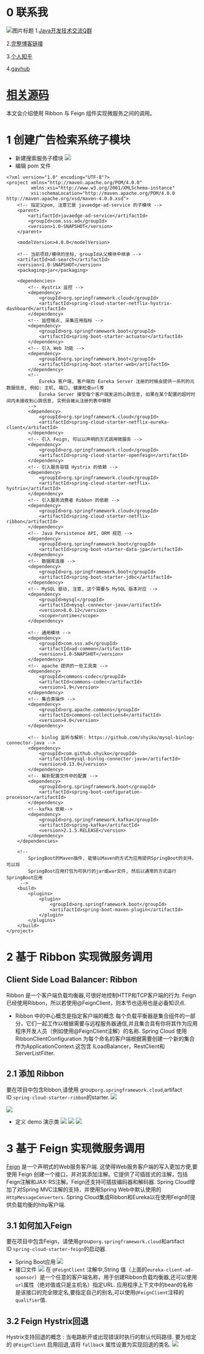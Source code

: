# 0 联系我
![](http://upload-images.jianshu.io/upload_images/4685968-6a8b28d2fd95e8b7?imageMogr2/auto-orient/strip%7CimageView2/2/w/1240 "图片标题") 
1.[Java开发技术交流Q群](https://jq.qq.com/?_wv=1027&k=5UB4P1T)

2.[完整博客链接](http://www.shishusheng.com)

3.[个人知乎](http://www.zhihu.com/people/shi-shu-sheng-)

4.[gayhub](https://github.com/Wasabi1234)

# [相关源码](https://github.com/Wasabi1234/JavaEdge-Ad-Spring-Cloud)

本文会介绍使用 Ribbon 与 Feign 组件实现微服务之间的调用。

# 1 创建广告检索系统子模块
- 新建搜索服务子模块
![](https://upload-images.jianshu.io/upload_images/4685968-40096bb89429cd02.png?imageMogr2/auto-orient/strip%7CimageView2/2/w/1240)
- 编辑 pom 文件
```
<?xml version="1.0" encoding="UTF-8"?>
<project xmlns="http://maven.apache.org/POM/4.0.0"
         xmlns:xsi="http://www.w3.org/2001/XMLSchema-instance"
         xsi:schemaLocation="http://maven.apache.org/POM/4.0.0 http://maven.apache.org/xsd/maven-4.0.0.xsd">
    <!-- 指定父pom, 注意它是 javaedge-ad-service 的子模块 -->
    <parent>
        <artifactId>javaedge-ad-service</artifactId>
        <groupId>com.sss.ad</groupId>
        <version>1.0-SNAPSHOT</version>
    </parent>

    <modelVersion>4.0.0</modelVersion>

    <!-- 当前项目/模块的坐标, groupId从父模块中继承 -->
    <artifactId>ad-search</artifactId>
    <version>1.0-SNAPSHOT</version>
    <packaging>jar</packaging>

    <dependencies>
        <!-- Hystrix 监控 -->
        <dependency>
            <groupId>org.springframework.cloud</groupId>
            <artifactId>spring-cloud-starter-netflix-hystrix-dashboard</artifactId>
        </dependency>
        <!-- 监控端点, 采集应用指标 -->
        <dependency>
            <groupId>org.springframework.boot</groupId>
            <artifactId>spring-boot-starter-actuator</artifactId>
        </dependency>
        <!-- 引入 Web 功能 -->
        <dependency>
            <groupId>org.springframework.boot</groupId>
            <artifactId>spring-boot-starter-web</artifactId>
        </dependency>
        <!--
            Eureka 客户端, 客户端向 Eureka Server 注册的时候会提供一系列的元数据信息, 例如: 主机, 端口, 健康检查url等
            Eureka Server 接受每个客户端发送的心跳信息, 如果在某个配置的超时时间内未接收到心跳信息, 实例会被从注册列表中移除
        -->
        <dependency>
            <groupId>org.springframework.cloud</groupId>
            <artifactId>spring-cloud-starter-netflix-eureka-client</artifactId>
        </dependency>
        <!-- 引入 Feign, 可以以声明的方式调用微服务 -->
        <dependency>
            <groupId>org.springframework.cloud</groupId>
            <artifactId>spring-cloud-starter-openfeign</artifactId>
        </dependency>
        <!-- 引入服务容错 Hystrix 的依赖 -->
        <dependency>
            <groupId>org.springframework.cloud</groupId>
            <artifactId>spring-cloud-starter-netflix-hystrix</artifactId>
        </dependency>
        <!-- 引入服务消费者 Ribbon 的依赖 -->
        <dependency>
            <groupId>org.springframework.cloud</groupId>
            <artifactId>spring-cloud-starter-netflix-ribbon</artifactId>
        </dependency>
        <!-- Java Persistence API, ORM 规范 -->
        <dependency>
            <groupId>org.springframework.boot</groupId>
            <artifactId>spring-boot-starter-data-jpa</artifactId>
        </dependency>
        <!-- 数据库连接 -->
        <dependency>
            <groupId>org.springframework.boot</groupId>
            <artifactId>spring-boot-starter-jdbc</artifactId>
        </dependency>
        <!-- MySQL 驱动, 注意, 这个需要与 MySQL 版本对应 -->
        <dependency>
            <groupId>mysql</groupId>
            <artifactId>mysql-connector-java</artifactId>
            <version>8.0.12</version>
            <scope>runtime</scope>
        </dependency>

        <!-- 通用模块 -->
        <dependency>
            <groupId>com.sss.ad</groupId>
            <artifactId>ad-common</artifactId>
            <version>1.0-SNAPSHOT</version>
        </dependency>
        <!-- apache 提供的一些工具类 -->
        <dependency>
            <groupId>commons-codec</groupId>
            <artifactId>commons-codec</artifactId>
            <version>1.9</version>
        </dependency>
        <!-- 集合类操作 -->
        <dependency>
            <groupId>org.apache.commons</groupId>
            <artifactId>commons-collections4</artifactId>
            <version>4.0</version>
        </dependency>

        <!-- binlog 监听与解析: https://github.com/shyiko/mysql-binlog-connector-java -->
        <dependency>
            <groupId>com.github.shyiko</groupId>
            <artifactId>mysql-binlog-connector-java</artifactId>
            <version>0.13.0</version>
        </dependency>
        <!-- 解析配置文件中的配置 -->
        <dependency>
            <groupId>org.springframework.boot</groupId>
            <artifactId>spring-boot-configuration-processor</artifactId>
        </dependency>
        <!--kafka 依赖-->
        <dependency>
            <groupId>org.springframework.kafka</groupId>
            <artifactId>spring-kafka</artifactId>
            <version>2.1.5.RELEASE</version>
        </dependency>
    </dependencies>

    <!--
        SpringBoot的Maven插件, 能够以Maven的方式为应用提供SpringBoot的支持，可以将
        SpringBoot应用打包为可执行的jar或war文件, 然后以通常的方式运行SpringBoot应用
     -->
    <build>
        <plugins>
            <plugin>
                <groupId>org.springframework.boot</groupId>
                <artifactId>spring-boot-maven-plugin</artifactId>
            </plugin>
        </plugins>
    </build>
</project>
```

# 2 基于 Ribbon 实现微服务调用
## Client Side Load Balancer: Ribbon
Ribbon 是一个客户端负载均衡器,可很好地控制HTTP和TCP客户端的行为.
Feign已经使用Ribbon，所以若使用@FeignClient，则本节也适用也是必备知识点.

- Ribbon 中的中心概念是指定客户端的概念
每个负载平衡器是集合组件的一部分，它们一起工作以根据需要与远程服务器通信,并且集合具有你将其作为应用程序开发人员（例如使用@FeignClient注解）的名称.
Spring Cloud 使用 RibbonClientConfiguration 为每个命名的客户端根据需要创建一个新的集合作为ApplicationContext.这包含 ILoadBalancer，RestClient和ServerListFilter.

## 2.1 添加 Ribbon
要在项目中包含Ribbon,请使用
group`org.springframework.cloud`,artifact ID `spring-cloud-starter-ribbon`的starter.
![](https://upload-images.jianshu.io/upload_images/4685968-098c9e93809824fe.png?imageMogr2/auto-orient/strip%7CimageView2/2/w/1240)


![](https://upload-images.jianshu.io/upload_images/4685968-2d29eb36cacb5587.png?imageMogr2/auto-orient/strip%7CimageView2/2/w/1240)
- 定义 demo 演示类
![](https://upload-images.jianshu.io/upload_images/4685968-845fe608103d0ee6.png?imageMogr2/auto-orient/strip%7CimageView2/2/w/1240)
![](https://upload-images.jianshu.io/upload_images/4685968-929434ee59761f78.png?imageMogr2/auto-orient/strip%7CimageView2/2/w/1240)
![](https://upload-images.jianshu.io/upload_images/4685968-c8dedc0f19ffc11e.png?imageMogr2/auto-orient/strip%7CimageView2/2/w/1240)

# 3 基于 Feign 实现微服务调用
[Feign](https://github.com/Netflix/feign) 是一个声明式的Web服务客户端.
这使得Web服务客户端的写入更加方便,要使用 Feign 创建一个接口，并对其添加注解。它提供了可插拔式的注解，包括Feign注解和JAX-RS注解。Feign还支持可插拔编码器和解码器.
Spring Cloud增加了对Spring MVC注解的支持，并使用Spring Web中默认使用的`HttpMessageConverters`.
Spring Cloud集成Ribbon和Eureka以在使用Feign时提供负载均衡的http客户端.

## 3.1 如何加入Feign
要在项目中包含Feign，请使用group`org.springframework.cloud`和artifact ID `spring-cloud-starter-feign`的启动器.

- Spring Boot应用
![](https://upload-images.jianshu.io/upload_images/4685968-7bb526fdf165b33c.png?imageMogr2/auto-orient/strip%7CimageView2/2/w/1240)
- 接口文件
![](https://upload-images.jianshu.io/upload_images/4685968-61e205c8529dfe8f.png?imageMogr2/auto-orient/strip%7CimageView2/2/w/1240)
在 `@FeignClient` 注解中,String 值（上面的`eureka-client-ad-sponsor`）是一个任意的客户端名称，用于创建Ribbon负载均衡器,还可以使用`url`属性（绝对值或只是主机名）指定URL.
应用程序上下文中的bean的名称是该接口的完全限定名,要指定自己的别名,可以使用`@FeignClient`注释的`qualifier`值.

## 3.2 Feign Hystrix回退
Hystrix支持回退的概念 : 当电路断开或出现错误时执行的默认代码路径.
要为给定的 `@FeignClient` 启用回退,请将 `fallback` 属性设置为实现回退的类名.
![](https://upload-images.jianshu.io/upload_images/4685968-a0e529ea777453b2.png?imageMogr2/auto-orient/strip%7CimageView2/2/w/1240)
